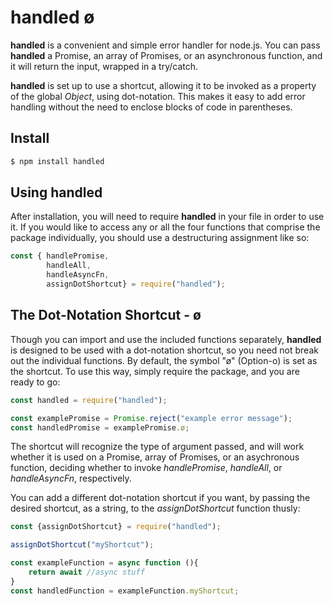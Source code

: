 # handled ø

__handled__ is a convenient and simple error handler for node.js. You can pass __handled__ a Promise, an array of Promises, or an asynchronous function, and it will return the input, wrapped in a try/catch. 

__handled__ is set up to use a shortcut, allowing it to be invoked as a property of the global *Object*, using dot-notation. This makes it easy to add error handling without the need to enclose blocks of code in parentheses.

## Install

``` bash
$ npm install handled
```

## Using handled

After installation, you will need to require __handled__ in your file in order to use it. If you would like to access any or all the four functions that comprise the package individually, you should use a destructuring assignment like so:

```javascript
const {	handlePromise, 
		handleAll, 
		handleAsyncFn, 
		assignDotShortcut} = require("handled");
```

## The Dot-Notation Shortcut - ø

Though you can import and use the included functions separately, __handled__ is designed to be used with a dot-notation shortcut, so you need not break out the individual functions. By default, the symbol "ø" (Option-o) is set as the shortcut. To use this way, simply require the package, and you are ready to go:

```javascript
const handled = require("handled");

const examplePromise = Promise.reject("example error message");
const handledPromise = examplePromise.ø;

```

The shortcut will recognize the type of argument passed, and will work whether it is used on a Promise, array of Promises, or an asychronous function, deciding whether to invoke *handlePromise*, *handleAll*, or *handleAsyncFn*, respectively.

You can add a different dot-notation shortcut if you want, by passing the desired shortcut, as a string, to the *assignDotShortcut* function thusly:

```javascript
const {assignDotShortcut} = require("handled");

assignDotShortcut("myShortcut");

const exampleFunction = async function (){
	return await //async stuff
}
const handledFunction = exampleFunction.myShortcut;
```


